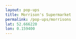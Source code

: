 ```yaml
---
layout: pop-ups
title: Morrison's Supermarket
permalink: /pop-ups/morrisons
lat: 52.666220
lon: 0.159400
---
```


